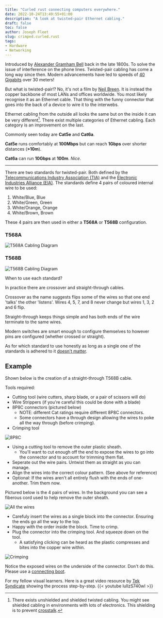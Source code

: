 ```yaml
---
title: "Curled rust connecting computers everywhere."
date: 2022-10-24T13:49:55+01:00
description: "A look at twisted-pair Ethernet cabling."
draft: false
toc: false
author: Joseph Fleet
slug: crimped.curled.rust
tags:
- Hardware
- Networking
---
```


Introduced by [Alexander Gramham Bell](https://worldwide.espacenet.com/patent/search/family/002313755/publication/US244426A?q=pn%3DUS244426A) back in the late 1800s. To solve the issue of interference on the phone lines. Twisted-pair cabling has come a long way since then. Modern advancements have led to speeds of [40 Gigabits](https://www.cablinginstall.com/cable/article/14037071/rm-reichle-demassari-ag-cat-81-cabling-system-delivers-up-to-40-gbe-for-lans-data-centers#:~:text=supports%20the%20fastest%20data%20transmission%20for%20local%20networks%20that%20structured%20copper%20cabling%20can%20achieve%20today%3A%20namely%20up%20to%2040%20Gigabit/s%20Ethernet.) over 30 meters!

But what is twisted-pair!? No, it's not a film by [Neil Breen](https://www.imdb.com/title/tt8196068/). It is instead the copper backbone of most LANs and offices worldwide. You most likely recognise it as an Ethernet cable. That thing with the funny connector that goes into the back of a device to wire it to the interwebs.

Ethernet cabling from the outside all looks the same but on the inside it can be very different[^1]. There exist multiple categories of Ethernet cabling. Each category is an improvement on the last. 

Commonly seen today are **Cat5e** and **Cat6a**.

**Cat5e** runs comfortably at **100Mbps** but can reach **1Gbps** over shorter distances (**>10m**).

**Cat6a** can run **10Gbps** at **100m**. *Nice*.

---

There are two standards for twisted-pair. Both defined by the [Telecommunications Industry Association (TIA)](https://tiaonline.org/) and the [Electronic Industries Alliance (EIA)](https://en.wikipedia.org/wiki/Electronic_Industries_Alliance). The standards define 4 pairs of coloured internal wire to be used:
1. White/Blue, Blue
2. White/Green, Green
3. White/Orange, Orange
4. White/Brown, Brown

These 4 pairs are then used in either a **T568A** or **T568B** configuration.

### T568A

![T568A Cabling Diagram](T568A.webp)

### T568B

![T568B Cabling Diagram](T568B.webp)

When to use each standard?

In practice there are crossover and straight-through cables.

Crossover as the name suggests flips some of the wires so that one end 'talks' the other 'listens'. Wires 4, 5, 7, and 8 never change but wires 1, 3, 2 and 6 flip.

Straight-through keeps things simple and has both ends of the wire terminate to the same wires.

Modern switches are smart enough to configure themselves to however pins are configured (whether crossed or straight).

As for which standard to use honestly as long as a single one of the standards is adhered to it [doesn't matter](https://www.truecable.com/blogs/cable-academy/t568a-vs-t568b).

## Example
Shown below is the creation of a straight-through T568B cable.

Tools required:
- Cutting tool (wire cutters, sharp blade, or a pair of scissors will do)
- Wire Strippers (if you're careful this could be done with a blade)
- 8P8C connectors (pictured below)
    - NOTE: different Cat ratings require different 8P8C connectors.
    - Some connectors have a through design allowing the wires to poke all the way through (before crimping).
- Crimping tool

![8P8C](8P8C.webp)

- Using a cutting tool to remove the outer plastic sheath.
    - You'll want to cut enough off the end to expose the wires to go into the connector and to account for trimming them flat.
- Seperate out the wire pairs. Untwist them as straight as you can manage.
- Align the wires into the correct colour pattern. (See above for reference)
- Optional: If the wires aren't all entirely flush with the ends of one-another. Trim them now.

Pictured below is the 4 pairs of wires. In the background you can see a fiberous cord used to help remove the outer sheath.

![All the wires](Cat5ePairs.webp)

- Carefuly insert the wires as a single block into the connector. Ensuring the ends go all the way to the top.
- Happy with the order inside the block. Time to crimp.
- Plug the connector into the crimping tool. And squeeze down on the tool.
    - A satisfying clicking can be heard as the plastic compresses and bites into the copper wire within.

![Crimping](Crimpintime.webp)

Notice the exposed wires on the underside of the connector. Don't do this. Please use a [connecting boot](https://m.media-amazon.com/images/I/61NLI4ZnIwL._SL1100_.webp).

For my fellow visual learners. Here is a great video resource by [Tek Syndicate](https://www.youtube.com/c/teksyndicate) showing the process step-by-step.
{{< youtube lullzS740wI >}}

[^1]: There exists unshielded and shielded twisted cabling. You might see shielded cabling in environments with lots of electronics. This shielding is to prevent [crosstalk](https://en.wikipedia.org/wiki/Crosstalk).